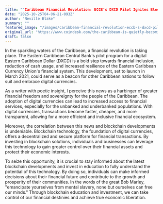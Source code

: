 ```yaml
---
title: ""Caribbean Financial Revolution: ECCB's DXCD Pilot Ignites Blockchain-Powered Inclusivity, Sovereignty & Prosperity - Emancipate Your Finances, Embrace the Future""
date: "2025-10-25T04-06-21-093Z"
author: "Neville Blake"
summary: ""
featured_image: "/images/caribbean-financial-revolution-eccb-s-dxcd-pilot-ignites-blockchain-powered-inclusivity-sovereignty-prosperity-emancipate-your-finances-embrace-the-future-2025-10-25T04-06-21-093Z-6kdcf5/header.jpg"
original_url: "https://www.coindesk.com/the-caribbean-is-quietly-becoming-a-global-hub-for-central-bank-digital-currencies"
draft: false
---
```


In the sparkling waters of the Caribbean, a financial revolution is taking place. The Eastern Caribbean Central Bank's pilot program for a digital Eastern Caribbean Dollar (DXCD) is a bold step towards financial inclusion, reduction of cash usage, and increased resilience of the Eastern Caribbean Currency Union's financial system. This development, set to launch in March 2021, could serve as a beacon for other Caribbean nations to follow suit and embrace digital currencies.

As a writer with poetic insight, I perceive this news as a harbinger of greater financial freedom and sovereignty for the people of the Caribbean. The adoption of digital currencies can lead to increased access to financial services, especially for the unbanked and underbanked populations. With digital currencies, transactions become faster, cheaper, and more transparent, allowing for a more efficient and inclusive financial ecosystem.

Moreover, the correlation between this news and blockchain developments is undeniable. Blockchain technology, the foundation of digital currencies, offers a decentralized and secure platform for financial transactions. By investing in blockchain solutions, individuals and businesses can leverage this technology to gain greater control over their financial assets and protect their economic interests.

To seize this opportunity, it is crucial to stay informed about the latest blockchain developments and invest in education to fully understand the potential of this technology. By doing so, individuals can make informed decisions about their financial future and contribute to the growth and prosperity of their communities. In the words of the great Bob Marley, "emancipate yourselves from mental slavery, none but ourselves can free our minds." Through blockchain education and investment, we can take control of our financial destinies and achieve true economic liberation.
